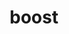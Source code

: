 ---
title: "boost"
layout: cache
categories: [package, develop-2023-12-24]
meta: {"versions": ["1.72.0", "1.83.0"], "compilers": ["gcc@=11.1.0", "gcc@=11.3.0", "gcc@=11.4.0"], "oss": ["ubuntu20.04", "ubuntu22.04"], "platforms": ["linux"], "targets": ["x86_64_v3"], "stacks": ["data-vis-sdk", "ml-linux-x86_64-cpu", "ml-linux-x86_64-cuda", "ml-linux-x86_64-rocm", "root", "tutorial"], "num_specs": 3, "num_specs_by_stack": {"tutorial": 1, "root": 3, "data-vis-sdk": 1, "ml-linux-x86_64-rocm": 1, "ml-linux-x86_64-cpu": 1, "ml-linux-x86_64-cuda": 1}}
spec_details: [{"hash": "uumo7sqc7sfphj5mvwtavbs43s7zbaum", "compiler": "gcc@=11.4.0", "versions": ["1.72.0"], "os": "ubuntu22.04", "platform": "linux", "target": "x86_64_v3", "variants": ["+atomic", "build_system=generic", "+chrono", "~clanglibcpp", "~container", "~context", "~contract", "~coroutine", "cxxstd=98", "+date_time", "~debug", "~exception", "~fiber", "+filesystem", "~graph", "~graph_parallel", "~icu", "~iostreams", "~json", "~locale", "~log", "~math", "~mpi", "+multithreaded", "~nowide", "~numpy", "patches=5da7ad2,e13cca1", "~pic", "~program_options", "~python", "~random", "~regex", "~serialization", "+shared", "~signals", "~singlethreaded", "~stacktrace", "+system", "~taggedlayout", "~test", "+thread", "+timer", "~type_erasure", "~versionedlayout", "visibility=hidden", "~wave"], "stacks": ["tutorial", "root"], "size": "-", "tarball": "https://binaries.spack.io/develop-2023-12-24/build_cache/linux-ubuntu22.04-x86_64_v3/gcc-11.4.0/boost-1.72.0/linux-ubuntu22.04-x86_64_v3-gcc-11.4.0-boost-1.72.0-uumo7sqc7sfphj5mvwtavbs43s7zbaum.spack"}, {"hash": "pwozmyxb5mxoqlu3hsvwglbvoda2n2yk", "compiler": "gcc@=11.1.0", "versions": ["1.83.0"], "os": "ubuntu20.04", "platform": "linux", "target": "x86_64_v3", "variants": ["+atomic", "build_system=generic", "+chrono", "~clanglibcpp", "+container", "~context", "~contract", "~coroutine", "cxxstd=98", "+date_time", "~debug", "+exception", "~fiber", "~filesystem", "~graph", "~graph_parallel", "~icu", "~iostreams", "~json", "+locale", "+log", "~math", "~mpi", "+multithreaded", "~nowide", "~numpy", "patches=a440f96", "~pic", "+program_options", "~python", "~random", "+regex", "+serialization", "+shared", "~signals", "~singlethreaded", "~stacktrace", "+system", "~taggedlayout", "~test", "+thread", "~timer", "~type_erasure", "~versionedlayout", "visibility=hidden", "~wave"], "stacks": ["root", "data-vis-sdk"], "size": "-", "tarball": "https://binaries.spack.io/develop-2023-12-24/build_cache/linux-ubuntu20.04-x86_64_v3/gcc-11.1.0/boost-1.83.0/linux-ubuntu20.04-x86_64_v3-gcc-11.1.0-boost-1.83.0-pwozmyxb5mxoqlu3hsvwglbvoda2n2yk.spack"}, {"hash": "mjl4mdnofxkumlntbxgkeflje6b7je2b", "compiler": "gcc@=11.3.0", "versions": ["1.83.0"], "os": "ubuntu22.04", "platform": "linux", "target": "x86_64_v3", "variants": ["+atomic", "build_system=generic", "+chrono", "~clanglibcpp", "~container", "~context", "~contract", "~coroutine", "cxxstd=98", "~date_time", "~debug", "+exception", "~fiber", "~filesystem", "~graph", "~graph_parallel", "~icu", "~iostreams", "~json", "~locale", "~log", "~math", "~mpi", "+multithreaded", "~nowide", "~numpy", "patches=a440f96", "~pic", "~program_options", "~python", "~random", "~regex", "~serialization", "+shared", "~signals", "~singlethreaded", "~stacktrace", "+system", "~taggedlayout", "~test", "+thread", "~timer", "~type_erasure", "~versionedlayout", "visibility=hidden", "~wave"], "stacks": ["ml-linux-x86_64-rocm", "root", "ml-linux-x86_64-cpu", "ml-linux-x86_64-cuda"], "size": "-", "tarball": "https://binaries.spack.io/develop-2023-12-24/build_cache/linux-ubuntu22.04-x86_64_v3/gcc-11.3.0/boost-1.83.0/linux-ubuntu22.04-x86_64_v3-gcc-11.3.0-boost-1.83.0-mjl4mdnofxkumlntbxgkeflje6b7je2b.spack"}]
---